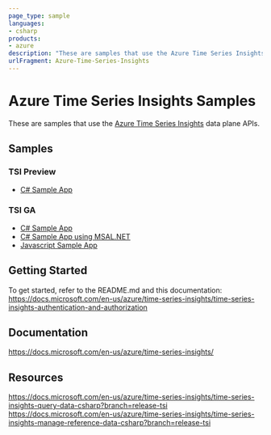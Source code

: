```yaml
---
page_type: sample
languages:
- csharp
products:
- azure
description: "These are samples that use the Azure Time Series Insights data plane APIs."
urlFragment: Azure-Time-Series-Insights
---
```


# Azure Time Series Insights Samples
These are samples that use the [Azure Time Series Insights](https://azure.com/tsi) data plane APIs.

## Samples

### TSI Preview
* [C# Sample App](csharp-tsi-preview-sample)

### TSI GA
* [C# Sample App](csharp-tsi-ga-sample)
* [C# Sample App using MSAL.NET](csharp-tsi-msal-ga-sample)
* [Javascript Sample App](javascript-tsi-ga-sample)


## Getting Started
To get started, refer to the README.md and this documentation: https://docs.microsoft.com/en-us/azure/time-series-insights/time-series-insights-authentication-and-authorization

## Documentation

https://docs.microsoft.com/en-us/azure/time-series-insights/

## Resources

https://docs.microsoft.com/en-us/azure/time-series-insights/time-series-insights-query-data-csharp?branch=release-tsi
https://docs.microsoft.com/en-us/azure/time-series-insights/time-series-insights-manage-reference-data-csharp?branch=release-tsi

